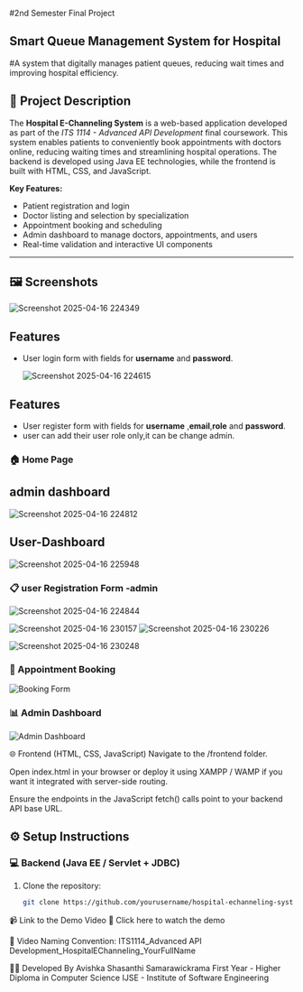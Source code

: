 
#2nd Semester Final Project 

## Smart Queue Management System for Hospital
#A system that digitally manages patient queues, reducing wait times and improving hospital efficiency.

## 📌 Project Description

The **Hospital E-Channeling System** is a web-based application developed as part of the *ITS 1114 - Advanced API Development* final coursework. This system enables patients to conveniently book appointments with doctors online, reducing waiting times and streamlining hospital operations. The backend is developed using Java EE technologies, while the frontend is built with HTML, CSS, and JavaScript.

**Key Features:**
- Patient registration and login  
- Doctor listing and selection by specialization  
- Appointment booking and scheduling  
- Admin dashboard to manage doctors, appointments, and users  
- Real-time validation and interactive UI components

---
## 🖼️ Screenshots
![Screenshot 2025-04-16 224349](https://github.com/user-attachments/assets/41133d70-89d4-456a-bd67-4ec7a252e659)

## Features
- User login form with fields for **username** and **password**.
  
  ![Screenshot 2025-04-16 224615](https://github.com/user-attachments/assets/c3ad787b-8ee0-4e3e-9ed0-d2cd11a06e6b)

 ## Features
- User register form with fields for **username** ,**email**,**role** and **password**.
- user can add their user role only,it can be change admin.



### 🏠 Home Page  
## admin dashboard

![Screenshot 2025-04-16 224812](https://github.com/user-attachments/assets/351e930f-574d-465c-9ba9-8ca9d2894a78)

## User-Dashboard

![Screenshot 2025-04-16 225948](https://github.com/user-attachments/assets/b3285afc-c434-4b0a-b145-ed347b14feb9)


### 📋 user Registration Form -admin  

![Screenshot 2025-04-16 224844](https://github.com/user-attachments/assets/cca6593f-d7b3-43a2-b99e-41e879caddbc)

![Screenshot 2025-04-16 230157](https://github.com/user-attachments/assets/c0ded924-539e-4c0a-9923-ef9f34a4334f)
![Screenshot 2025-04-16 230226](https://github.com/user-attachments/assets/a92139fc-5095-47d5-8826-8ac5bfc031a3)

![Screenshot 2025-04-16 230248](https://github.com/user-attachments/assets/83322dd9-d53b-4b68-9e4c-a86bad82b91f)

### 📅 Appointment Booking  
![Booking Form](screenshots/appointment-booking.png)

### 📊 Admin Dashboard  
![Admin Dashboard](screenshots/admin-dashboard.png)

🌐 Frontend (HTML, CSS, JavaScript)
Navigate to the /frontend folder.

Open index.html in your browser or deploy it using XAMPP / WAMP if you want it integrated with server-side routing.

Ensure the endpoints in the JavaScript fetch() calls point to your backend API base URL.

## ⚙️ Setup Instructions

### 💻 Backend (Java EE / Servlet + JDBC)

1. Clone the repository:
   ```bash
   git clone https://github.com/yourusername/hospital-echanneling-system.git

📹 Link to the Demo Video
🔗 Click here to watch the demo

🎥 Video Naming Convention: ITS1114_Advanced API Development_HospitalEChanneling_YourFullName

👩‍💻 Developed By
Avishka Shasanthi Samarawickrama
First Year - Higher Diploma in Computer Science
IJSE - Institute of Software Engineering


